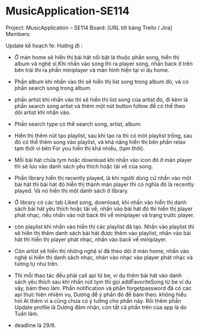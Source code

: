 # MusicApplication-SE114
Project: MusicApplication – SE114 
Board: [URL tới bảng Trello / Jira]  
Members:

Update kế hoạch fe:
Hướng đi :
- Ở màn home sẽ hiển thị bài hát nổi bật là thuộc phần song, hiển thị album và nghệ sĩ.Khi nhấn vào song thì ra player song, nhấn back ở trên bên trái thì ra phần miniplayer và màn hình hiện tại ví dụ home.
  
- Phần album khi nhấn vào thì sẽ hiển thị list song trong album đó, và có phần search song trong album.
  
- phần artist khi nhấn vào thì sẽ hiển thị list song của artist đó, đi kèm là phần search song artist và thêm một nút button follow để có thể theo dõi artist khi nhấn vào.
  
- Phần search type có thể search song, artist, album.
  
- Hiển thị thêm nút tạo playlist, sau khi tạo ra thì có một playlist trống, sau đó có thể thêm song vào playlist, và khả năng hiển thị bên phần relax tạm thời vì bên For you hiển thị khá nhiều, (tạm thời).
  
- Mỗi bài hát chứa tym hoặc download khi nhấn vào icon đó ở màn player thì sẽ lưu vào danh sách yêu thích hoặc tải về của song.
  
- Phần library hiển thị recently played, là khi người dùng cứ nhấn vào một bài hát thì bài hát đó hiển thị thành màn player thì có nghĩa đó là recently played. Và nó hiển thị một danh sách ở library.
  
- Ở library có các tab Liked song, download, khi nhấn vào hiển thị danh sách bài hát yêu thích hoặc tải về, nhấn vào bài hát đó thì hiển thị player phát nhạc, nếu nhấn vào nút back thì về miniplayer và trạng trước player.
  
- còn playlist khi nhấn vào hiển thị các playlist đã tạo. Nhấn vào playlist thì sẽ hiển thị thêm danh sách bài hát được thêm vào playlist, nhấn vào bài hát thì hiển thị player phát nhạc, nhấn vào back về miniplayer.
  
- Còn artist sẽ hiển thị những nghệ sĩ đã theo dõi ở màn home, nhấn vào nghệ sĩ hiển thị danh sách nhạc, nhán vào nhạc vào player phát nhạc và tương tự như trên.

- Thì mỗi thao tác đều phải call api từ be, ví dụ thêm bài hát vào danh sách yêu thích sau khi nhấn nút tym thì gọi addFavoriteSong từ be ví dụ vậy, bám theo làm. Phần notification và phần forgetpassword đã có các api thực hiện nhiệm vụ, Dương để ý phần đó để bám theo. không hiểu hỏi AI thêm vì a cũng chưa có ý tưởng cho phần này. Rồi thêm phần Update profile là Dương đảm nhận, còn tất cả phần trên của app là do Tuấn làm.

- deadline là 29/6.

